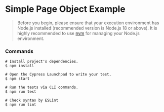# Simple Page Object Example

> Before you begin, please ensure that your execution environment has Node.js installed (recommended version is Node.js 18 or above). It is highly recommended to use [nvm](https://github.com/nvm-sh/nvm) for managing your Node.js environment.

### Commands
``` shell
# Install project's dependencies.
$ npm install

# Open the Cypress Launchpad to write your test.
$ npm start

# Run the tests via CLI commands.
$ npm run test

# Check syntax by ESLint
$ npm run lint
```
